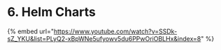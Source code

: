 # 6. Helm Charts

{% embed url="https://www.youtube.com/watch?v=SSDk-sZ_YKU&list=PLyQ2-xBpWNe5ufyowv5du6PPwOriOBLHx&index=8" %}

